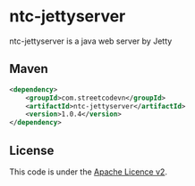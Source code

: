# ntc-jettyserver
ntc-jettyserver is a java web server by Jetty

## Maven
```Xml
<dependency>
    <groupId>com.streetcodevn</groupId>
    <artifactId>ntc-jettyserver</artifactId>
    <version>1.0.4</version>
</dependency>
```

## License
This code is under the [Apache Licence v2](https://www.apache.org/licenses/LICENSE-2.0).  
